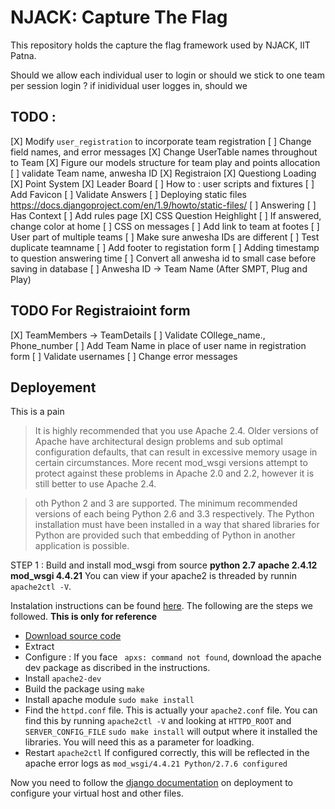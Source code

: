 # NJACK: Capture The Flag 

This repository holds the capture the flag framework used by NJACK, IIT Patna.

Should we allow each individual user to login or should we stick to one team per session login ?
if inidividual user logges in, should we
## TODO :

[X] Modify `user_registration` to incorporate team registration
[ ]   Change field names, and error messages
[X] Change UserTable names throughout to Team
[X] Figure our models structure for team play and points allocation
[ ] validate Team name, anwesha ID
[X] Registraion 
[X] Questiong Loading
[X] Point System
[X] Leader Board
[ ] How to : user scripts and fixtures
[ ] Add Favicon
[ ] Validate Answers
[ ] Deploying static files https://docs.djangoproject.com/en/1.9/howto/static-files/
[ ] Answering
[ ] Has Context
[ ] Add rules page
[X] CSS Question Heighlight
[ ] If answered, change color at home
[ ] CSS on messages
[ ] Add link to team at footes
[ ] User part of multiple teams
[ ] Make sure anwesha IDs are different
[ ] Test duplicate teamname
[ ] Add footer to registation form
[ ] Adding timestamp to question answering time
[ ] Convert all anwesha id to small case before saving in database
[ ] Anwesha ID -> Team Name (After SMPT, Plug and Play)

## TODO For Registraioint form
[X] TeamMembers -> TeamDetails
[ ] Validate COllege_name., Phone_number
[ ] Add Team Name in place of user name in registration form
[ ] Validate usernames
[ ] Change error messages 


## Deployement

This is a pain

>It is highly recommended that you use Apache 2.4. Older versions of Apache have architectural design problems and sub optimal configuration defaults, that can result in excessive memory usage in certain circumstances. More recent mod_wsgi versions attempt to protect against these problems in Apache 2.0 and 2.2, however it is still better to use Apache 2.4.

>oth Python 2 and 3 are supported. The minimum recommended versions of each being Python 2.6 and 3.3 respectively. The Python installation must have been installed in a way that shared libraries for Python are provided such that embedding of Python in another application is possible.

STEP 1 : Build and install mod_wsgi from source
**python 2.7**
**apache 2.4.12**
**mod_wsgi 4.4.21**
You can view if your apache2 is threaded by runnin `apache2ctl -V`.

Instalation instructions can be found [here](2). The following are the steps we followed. **This is only for reference**
- [Download source code](1)
- Extract 
- Configure : If you face ` apxs: command not found`, download the apache dev package as discribed in the instructions.
- Install `apache2-dev`
- Build the package using `make`
- Install apache module `sudo make install`
- Find the `httpd.conf` file. This is actually your `apache2.conf` file. You can find this by running `apache2ctl -V` and looking at `HTTPD_ROOT` and `SERVER_CONFIG_FILE`
`sudo make install` will output where it installed the libraries. You will need this as a parameter for loadking.
- Restart `apache2ctl`
If configured correctly, this will be reflected in the apache error logs as
`mod_wsgi/4.4.21 Python/2.7.6 configured `

Now you need to follow the [django documentation][3] on deployment to configure your virtual host and other files.

[1]: "http://code.google.com/p/modwsgi/downloads/list" "Source code"
[2]: "https://code.google.com/p/modwsgi/wiki/QuickInstallationGuide" "Mod_Wsgi installation instructions"
[3]: "https://docs.djangoproject.com/en/1.9/howto/deployment/wsgi/modwsgi/" "Deployiin django on mod_wsgi"